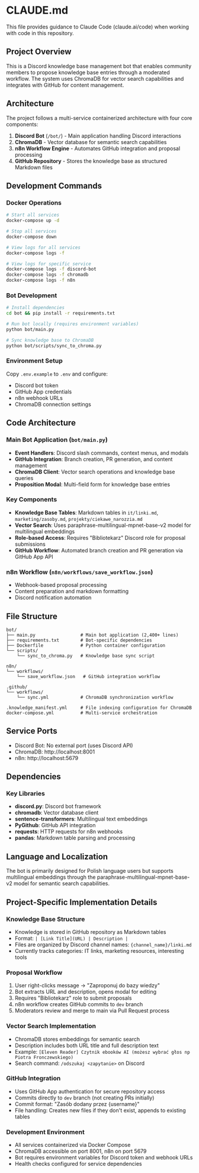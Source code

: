 # CLAUDE.md

This file provides guidance to Claude Code (claude.ai/code) when working with code in this repository.

## Project Overview

This is a Discord knowledge base management bot that enables community members to propose knowledge base entries through a moderated workflow. The system uses ChromaDB for vector search capabilities and integrates with GitHub for content management.

## Architecture

The project follows a multi-service containerized architecture with four core components:

1. **Discord Bot** (`/bot/`) - Main application handling Discord interactions
2. **ChromaDB** - Vector database for semantic search capabilities
3. **n8n Workflow Engine** - Automates GitHub integration and proposal processing
4. **GitHub Repository** - Stores the knowledge base as structured Markdown files

## Development Commands

### Docker Operations
```bash
# Start all services
docker-compose up -d

# Stop all services
docker-compose down

# View logs for all services
docker-compose logs -f

# View logs for specific service
docker-compose logs -f discord-bot
docker-compose logs -f chromadb
docker-compose logs -f n8n
```

### Bot Development
```bash
# Install dependencies
cd bot && pip install -r requirements.txt

# Run bot locally (requires environment variables)
python bot/main.py

# Sync knowledge base to ChromaDB
python bot/scripts/sync_to_chroma.py
```

### Environment Setup
Copy `.env.example` to `.env` and configure:
- Discord bot token
- GitHub App credentials
- n8n webhook URLs
- ChromaDB connection settings

## Code Architecture

### Main Bot Application (`bot/main.py`)
- **Event Handlers**: Discord slash commands, context menus, and modals
- **GitHub Integration**: Branch creation, PR generation, and content management
- **ChromaDB Client**: Vector search operations and knowledge base queries
- **Proposition Modal**: Multi-field form for knowledge base entries

### Key Components
- **Knowledge Base Tables**: Markdown tables in `it/linki.md`, `marketing/zasoby.md`, `projekty/ciekawe_narozzia.md`
- **Vector Search**: Uses paraphrase-multilingual-mpnet-base-v2 model for multilingual embeddings
- **Role-based Access**: Requires "Bibliotekarz" Discord role for proposal submissions
- **GitHub Workflow**: Automated branch creation and PR generation via GitHub App API

### n8n Workflow (`n8n/workflows/save_workflow.json`)
- Webhook-based proposal processing
- Content preparation and markdown formatting
- Discord notification automation

## File Structure

```
bot/
├── main.py                 # Main bot application (2,400+ lines)
├── requirements.txt        # Bot-specific dependencies
├── Dockerfile              # Python container configuration
└── scripts/
    └── sync_to_chroma.py   # Knowledge base sync script

n8n/
└── workflows/
    └── save_workflow.json   # GitHub integration workflow

.github/
└── workflows/
    └── sync.yml            # ChromaDB synchronization workflow

.knowledge_manifest.yml     # File indexing configuration for ChromaDB
docker-compose.yml          # Multi-service orchestration
```

## Service Ports

- Discord Bot: No external port (uses Discord API)
- ChromaDB: http://localhost:8001
- n8n: http://localhost:5679

## Dependencies

### Key Libraries
- **discord.py**: Discord bot framework
- **chromadb**: Vector database client
- **sentence-transformers**: Multilingual text embeddings
- **PyGithub**: GitHub API integration
- **requests**: HTTP requests for n8n webhooks
- **pandas**: Markdown table parsing and processing

## Language and Localization

The bot is primarily designed for Polish language users but supports multilingual embeddings through the paraphrase-multilingual-mpnet-base-v2 model for semantic search capabilities.

## Project-Specific Implementation Details

### Knowledge Base Structure
- Knowledge is stored in GitHub repository as Markdown tables
- Format: `| [Link Title](URL) | Description |`
- Files are organized by Discord channel names: `{channel_name}/linki.md`
- Currently tracks categories: IT links, marketing resources, interesting tools

### Proposal Workflow
1. User right-clicks message → "Zaproponuj do bazy wiedzy"
2. Bot extracts URL and description, opens modal for editing
3. Requires "Bibliotekarz" role to submit proposals
4. n8n workflow creates GitHub commits to `dev` branch
5. Moderators review and merge to main via Pull Request process

### Vector Search Implementation
- ChromaDB stores embeddings for semantic search
- Description includes both URL title and full description text
- Example: `[Eleven Reader] Czytnik ebooków AI (możesz wybrać głos np Piotra Fronczewskiego)`
- Search command: `/odszukaj <zapytanie>` on Discord

### GitHub Integration
- Uses GitHub App authentication for secure repository access
- Commits directly to `dev` branch (not creating PRs initially)
- Commit format: "Zasób dodany przez {username}"
- File handling: Creates new files if they don't exist, appends to existing tables

### Development Environment
- All services containerized via Docker Compose
- ChromaDB accessible on port 8001, n8n on port 5679
- Bot requires environment variables for Discord token and webhook URLs
- Health checks configured for service dependencies